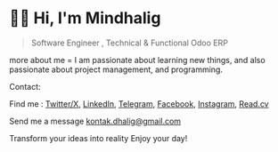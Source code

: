 # 👋😄 Hi, I'm Mindhalig

> Software Engineer , Technical & Functional Odoo ERP

more about me = 
I am passionate about learning new things, and also passionate about project management, and programming.


Contact:

Find me : [Twitter/X](https://twitter.com/l_gami), [LinkedIn](https://linkedin.com/in/mindhalig), [Telegram](https://t.me/l_gami), [Facebook](https://www.facebook.com/mindh.killer.anthem), [Instagram](https://instagram.com/l_gami),  [Read.cv](https://read.cv/mindhalig)

Send me a message
kontak.dhalig@gmail.com

Transform your ideas into reality
Enjoy your day!
